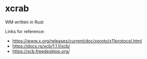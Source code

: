 # xcrab

WM written in Rust

Links for reference:
- https://www.x.org/releases/current/doc/xproto/x11protocol.html
- https://docs.rs/xcb/1.1.1/xcb/
- https://xcb.freedesktop.org/